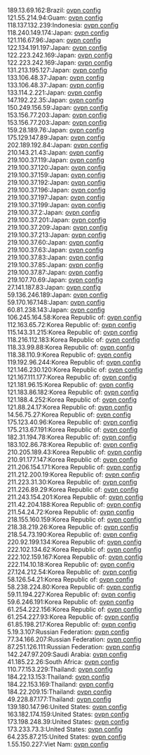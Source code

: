 189.13.69.162:Brazil: [ovpn config](vpn/189_13_69_162.ovpn)  
121.55.214.94:Guam: [ovpn config](vpn/121_55_214_94.ovpn)  
118.137.132.239:Indonesia: [ovpn config](vpn/118_137_132_239.ovpn)  
118.240.149.174:Japan: [ovpn config](vpn/118_240_149_174.ovpn)  
121.116.67.96:Japan: [ovpn config](vpn/121_116_67_96.ovpn)  
122.134.191.197:Japan: [ovpn config](vpn/122_134_191_197.ovpn)  
122.223.242.169:Japan: [ovpn config](vpn/122_223_242_169.ovpn)  
122.223.242.169:Japan: [ovpn config](vpn/122_223_242_169.ovpn)  
131.213.195.127:Japan: [ovpn config](vpn/131_213_195_127.ovpn)  
133.106.48.37:Japan: [ovpn config](vpn/133_106_48_37.ovpn)  
133.106.48.37:Japan: [ovpn config](vpn/133_106_48_37.ovpn)  
133.114.2.221:Japan: [ovpn config](vpn/133_114_2_221.ovpn)  
147.192.22.35:Japan: [ovpn config](vpn/147_192_22_35.ovpn)  
150.249.156.59:Japan: [ovpn config](vpn/150_249_156_59.ovpn)  
153.156.77.203:Japan: [ovpn config](vpn/153_156_77_203.ovpn)  
153.156.77.203:Japan: [ovpn config](vpn/153_156_77_203.ovpn)  
159.28.189.76:Japan: [ovpn config](vpn/159_28_189_76.ovpn)  
175.129.147.89:Japan: [ovpn config](vpn/175_129_147_89.ovpn)  
202.189.192.84:Japan: [ovpn config](vpn/202_189_192_84.ovpn)  
210.143.21.43:Japan: [ovpn config](vpn/210_143_21_43.ovpn)  
219.100.37.119:Japan: [ovpn config](vpn/219_100_37_119.ovpn)  
219.100.37.120:Japan: [ovpn config](vpn/219_100_37_120.ovpn)  
219.100.37.159:Japan: [ovpn config](vpn/219_100_37_159.ovpn)  
219.100.37.192:Japan: [ovpn config](vpn/219_100_37_192.ovpn)  
219.100.37.196:Japan: [ovpn config](vpn/219_100_37_196.ovpn)  
219.100.37.197:Japan: [ovpn config](vpn/219_100_37_197.ovpn)  
219.100.37.199:Japan: [ovpn config](vpn/219_100_37_199.ovpn)  
219.100.37.2:Japan: [ovpn config](vpn/219_100_37_2.ovpn)  
219.100.37.201:Japan: [ovpn config](vpn/219_100_37_201.ovpn)  
219.100.37.209:Japan: [ovpn config](vpn/219_100_37_209.ovpn)  
219.100.37.213:Japan: [ovpn config](vpn/219_100_37_213.ovpn)  
219.100.37.60:Japan: [ovpn config](vpn/219_100_37_60.ovpn)  
219.100.37.63:Japan: [ovpn config](vpn/219_100_37_63.ovpn)  
219.100.37.83:Japan: [ovpn config](vpn/219_100_37_83.ovpn)  
219.100.37.85:Japan: [ovpn config](vpn/219_100_37_85.ovpn)  
219.100.37.87:Japan: [ovpn config](vpn/219_100_37_87.ovpn)  
219.107.70.69:Japan: [ovpn config](vpn/219_107_70_69.ovpn)  
27.141.187.83:Japan: [ovpn config](vpn/27_141_187_83.ovpn)  
59.136.246.189:Japan: [ovpn config](vpn/59_136_246_189.ovpn)  
59.170.167.148:Japan: [ovpn config](vpn/59_170_167_148.ovpn)  
60.81.238.143:Japan: [ovpn config](vpn/60_81_238_143.ovpn)  
106.245.164.58:Korea Republic of: [ovpn config](vpn/106_245_164_58.ovpn)  
112.163.65.72:Korea Republic of: [ovpn config](vpn/112_163_65_72.ovpn)  
115.143.31.215:Korea Republic of: [ovpn config](vpn/115_143_31_215.ovpn)  
118.216.112.183:Korea Republic of: [ovpn config](vpn/118_216_112_183.ovpn)  
118.33.99.88:Korea Republic of: [ovpn config](vpn/118_33_99_88.ovpn)  
118.38.110.9:Korea Republic of: [ovpn config](vpn/118_38_110_9.ovpn)  
119.192.96.244:Korea Republic of: [ovpn config](vpn/119_192_96_244.ovpn)  
121.146.230.120:Korea Republic of: [ovpn config](vpn/121_146_230_120.ovpn)  
121.167.111.177:Korea Republic of: [ovpn config](vpn/121_167_111_177.ovpn)  
121.181.96.15:Korea Republic of: [ovpn config](vpn/121_181_96_15.ovpn)  
121.183.86.182:Korea Republic of: [ovpn config](vpn/121_183_86_182.ovpn)  
121.188.4.252:Korea Republic of: [ovpn config](vpn/121_188_4_252.ovpn)  
121.88.24.17:Korea Republic of: [ovpn config](vpn/121_88_24_17.ovpn)  
14.56.75.27:Korea Republic of: [ovpn config](vpn/14_56_75_27.ovpn)  
175.123.40.96:Korea Republic of: [ovpn config](vpn/175_123_40_96.ovpn)  
175.213.67.191:Korea Republic of: [ovpn config](vpn/175_213_67_191.ovpn)  
182.31.194.78:Korea Republic of: [ovpn config](vpn/182_31_194_78.ovpn)  
183.102.86.78:Korea Republic of: [ovpn config](vpn/183_102_86_78.ovpn)  
210.205.189.43:Korea Republic of: [ovpn config](vpn/210_205_189_43.ovpn)  
210.91.177.147:Korea Republic of: [ovpn config](vpn/210_91_177_147.ovpn)  
211.206.154.171:Korea Republic of: [ovpn config](vpn/211_206_154_171.ovpn)  
211.212.200.19:Korea Republic of: [ovpn config](vpn/211_212_200_19.ovpn)  
211.223.31.30:Korea Republic of: [ovpn config](vpn/211_223_31_30.ovpn)  
211.226.89.29:Korea Republic of: [ovpn config](vpn/211_226_89_29.ovpn)  
211.243.154.201:Korea Republic of: [ovpn config](vpn/211_243_154_201.ovpn)  
211.42.204.188:Korea Republic of: [ovpn config](vpn/211_42_204_188.ovpn)  
211.54.24.72:Korea Republic of: [ovpn config](vpn/211_54_24_72.ovpn)  
218.155.160.159:Korea Republic of: [ovpn config](vpn/218_155_160_159.ovpn)  
218.38.219.26:Korea Republic of: [ovpn config](vpn/218_38_219_26.ovpn)  
218.54.73.190:Korea Republic of: [ovpn config](vpn/218_54_73_190.ovpn)  
220.92.199.134:Korea Republic of: [ovpn config](vpn/220_92_199_134.ovpn)  
222.102.134.62:Korea Republic of: [ovpn config](vpn/222_102_134_62.ovpn)  
222.102.159.167:Korea Republic of: [ovpn config](vpn/222_102_159_167.ovpn)  
222.114.10.18:Korea Republic of: [ovpn config](vpn/222_114_10_18.ovpn)  
27.124.212.54:Korea Republic of: [ovpn config](vpn/27_124_212_54.ovpn)  
58.126.54.21:Korea Republic of: [ovpn config](vpn/58_126_54_21.ovpn)  
58.238.224.80:Korea Republic of: [ovpn config](vpn/58_238_224_80.ovpn)  
59.11.194.227:Korea Republic of: [ovpn config](vpn/59_11_194_227.ovpn)  
59.6.246.191:Korea Republic of: [ovpn config](vpn/59_6_246_191.ovpn)  
61.254.222.156:Korea Republic of: [ovpn config](vpn/61_254_222_156.ovpn)  
61.254.227.93:Korea Republic of: [ovpn config](vpn/61_254_227_93.ovpn)  
61.85.198.217:Korea Republic of: [ovpn config](vpn/61_85_198_217.ovpn)  
5.19.3.107:Russian Federation: [ovpn config](vpn/5_19_3_107.ovpn)  
77.34.166.207:Russian Federation: [ovpn config](vpn/77_34_166_207.ovpn)  
87.251.126.111:Russian Federation: [ovpn config](vpn/87_251_126_111.ovpn)  
142.247.97.209:Saudi Arabia: [ovpn config](vpn/142_247_97_209.ovpn)  
41.185.22.26:South Africa: [ovpn config](vpn/41_185_22_26.ovpn)  
110.77.153.229:Thailand: [ovpn config](vpn/110_77_153_229.ovpn)  
184.22.13.153:Thailand: [ovpn config](vpn/184_22_13_153.ovpn)  
184.22.153.169:Thailand: [ovpn config](vpn/184_22_153_169.ovpn)  
184.22.209.15:Thailand: [ovpn config](vpn/184_22_209_15.ovpn)  
49.228.87.177:Thailand: [ovpn config](vpn/49_228_87_177.ovpn)  
139.180.147.96:United States: [ovpn config](vpn/139_180_147_96.ovpn)  
163.182.174.159:United States: [ovpn config](vpn/163_182_174_159.ovpn)  
173.198.248.39:United States: [ovpn config](vpn/173_198_248_39.ovpn)  
173.233.73.3:United States: [ovpn config](vpn/173_233_73_3.ovpn)  
64.235.87.215:United States: [ovpn config](vpn/64_235_87_215.ovpn)  
1.55.150.227:Viet Nam: [ovpn config](vpn/1_55_150_227.ovpn)  
